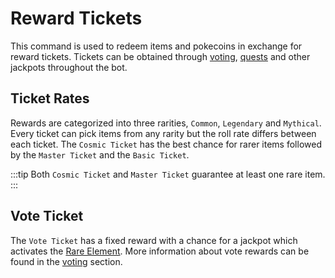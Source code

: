 # Reward Tickets

This command is used to redeem items and pokecoins in exchange for reward tickets. Tickets can be obtained through [voting](../strategies//voting.md), [quests](./daily.md) and other jackpots throughout the bot.

## Ticket Rates

Rewards are categorized into three rarities, `Common`, `Legendary` and `Mythical`. Every ticket can pick items from any rarity but the roll rate differs between each ticket. The `Cosmic Ticket` has the best chance for rarer items followed by the `Master Ticket` and the `Basic Ticket`. 

:::tip
Both `Cosmic Ticket` and `Master Ticket` guarantee at least one rare item.
:::

## Vote Ticket

The `Vote Ticket` has a fixed reward with a chance for a jackpot which activates the [Rare Element](../items.md#rare-element). More information about vote rewards can be found in the [voting](../strategies//voting.md) section.